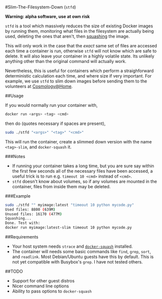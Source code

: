 #Slim-The-Filesystem-Down (`stfd`)

**Warning: alpha software, use at own risk**

`stfd` is a tool which massively reduces the size of existing Docker images by running them, monitoring what files in the filesystem are actually being used, deleting the ones that aren't, then [squashing](https://github.com/jwilder/docker-squash) the image. 

This will only work in the case that the *exact* same set of files are accessed each time a container is run, otherwise `stfd` will not know which are safe to delete. It will also leave your container in a highly volatile state. Its unlikely anything other than the original command will actually work.

Nevertheless, this is useful for containers which perform a straighforward deterministic calculation each time, and where size if very important. For example, we use `stfd` to slim down images before sending them to the volunteers at [Cosmology@Home](https://github.com/marius311/cosmohome).

##Usage

If you would normally run your container with,
```bash
docker run <args> <tag> <cmd>
```
then do (quotes necessary if spaces are present), 
```bash
sudo ./stfd "<args>" "<tag>" "<cmd>"
```
This will run the container, create a slimmed down version with the name `<tag>-slim`, and `docker-squash` it. 

###Notes
* If running your container takes a long time, but you are sure say within the first few seconds all of the necessary files have been accessed, a useful trick is to run e.g. `timeout 10 <cmd>` instead of `<cmd>`.
* `stfd` doesn't know about volumes, so if any volumes are mounted in the container, files from inside them may be deleted.


###Example

```bash
sudo ./stfd "" myimage:latest "timeout 10 python mycode.py"
Used files: 8800 (639M)
Unused files: 16170 (477M)
Squashing...
Done. Test with:
docker run myimage:latest-slim timeout 10 python mycode.py
```

##Requirements

* Your host system needs `strace` and [`docker-squash`](https://github.com/jwilder/docker-squash) installed. 
* The container will needs some basic commands like `find`, `grep`, `sort`, and `readlink`. Most Debian/Ubuntu guests have this by default. This is not yet compatible with Busybox's `grep`. I have not tested others. 

##TODO
* Support for other guest distros
* Nicer command line options
* Ability to pass options to `docker-squash`
